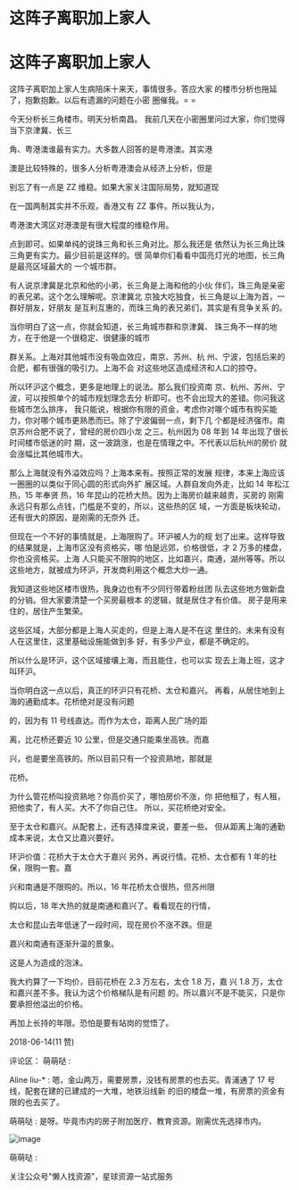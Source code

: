 # 这阵子离职加上家人

# 这阵子离职加上家人

这阵子离职加上家人生病陪床十来天，事情很多。答应大家 的楼市分析也拖延了，抱歉抱歉。以后有遗漏的问题在小密 圈催我。= =

今天分析长三角楼市。明天分析南昌。 我前几天在小密圈里问过大家，你们觉得当下京津冀、长三

角、粤港澳谁最有实力。大多数人回答的是粤港澳。其实港

澳是比较特殊的，很多人分析粤港澳会从经济上分析，但是

别忘了有一点是 ZZ 维稳。如果大家关注国际局势，就知道现

在一国两制其实并不乐观，香港又有 ZZ 事件。所以我认为，

粤港澳大湾区对港澳是有很大程度的维稳作用。

点到即可。如果单纯的说珠三角和长三角对比。那么我还是 依然认为长三角比珠三角更有实力。最少目前是这样的。很 简单你们看看中国亮灯光的地图，长三角是最亮区域最大的 一个城市群。

有人说京津冀是北京和他的小弟，长三角是上海和他的小伙 伴们，珠三角是亲密的表兄弟。这个怎么理解呢。京津冀北 京独大吃独食，长三角是以上海为首，一群好朋友，好朋友 是互利互惠的，而珠三角的表兄弟们，其实是有竞争关系 的。

当你明白了这一点，你就会知道，长三角城市群和京津冀、 珠三角不一样的地方，在于他是一个很稳定、很健康的城市

群关系。上海对其他城市没有吸血效应，南京、苏州、杭 州、宁波，包括后来的合肥，都有很强的吸引力。上海不会 对这些地区造成经济和人口的掠夺。

所以环沪这个概念，更多是地理上的说法。那么我们投资南 京、杭州、苏州、宁波，可以按照单个的城市规划理念去分 析即可。也不会出现大的差错。你问我这些城市怎么排序， 我只能说，根据你有限的资金，考虑你对哪个城市有购买能 力，你对哪个城市更熟悉而已。除了宁波偏弱一点，剩下几 个都是经济强市。南京苏州合肥不说了，曾经的房价四小龙 之三。杭州因为 08 年到 14 年出现了很长时间楼市低迷的时 期，这一波跳涨，也是在情理之中。不代表以后杭州的房价 就会涨幅比其他城市大。

那么上海就没有外溢效应吗？上海本来有。按照正常的发展 规律，本来上海应该一圈圈的以类似于同心圆的形式向外扩 展区域。人群自发向外走，比如 14 年松江热，15 年奉贤 热，16 年昆山的花桥大热。因为上海房价越来越贵，买房的 刚需永远只有那么点钱，门槛是不变的，所以，这些热的区 域，一方面是板块轮动，还有很大的原因，是刚需的无奈外 迁。

但现在一个不好的事情就是，上海限购了。环沪被人为的规 划了出来。这样导致的结果就是，上海市区没有资格买，哪 怕是远郊，价格很低，才 2 万多的楼盘，你也没资格买。上海 人只能买不限购的地区，比如嘉兴，南通，湖州等等。所以 这些地方，就被成为环沪，开发商利用这个概念大炒一通。

我知道这些地区楼市很热，我身边也有不少同行带着粉丝团 队去这些地方做新盘的分销。但大家要清楚一个买房最根本 的逻辑，就是居住才有价值。 房子是用来住的，居住产生繁荣。

这些区域，大部分都是上海人买走的，但是上海人是不在这 里住的。未来有没有人在这里住，这里基础设施能做到多 好，有多少产业，都是不确定的。

所以什么是环沪，这个区域接壤上海，而且能住，也可以实 现去上海上班，这才叫环沪。

当你明白这一点以后，真正的环沪只有花桥、太仓和嘉兴。 再看，从居住地到上海的通勤成本。花桥绝对是没有问题

的，因为有 11 号线直达。而作为太仓，距离人民广场的距

离，比花桥还要近 10 公里，但是交通只能乘坐高铁。而嘉

兴，也是要坐高铁的。所以目前只有一个投资熟地，那就是

花桥。

为什么管花桥叫投资熟地？你高价买了，哪怕房价不涨，你 把他租了，有人租，把他卖了，有人买。大不了你自己住。 所以，买花桥绝对安全。

至于太仓和嘉兴。从配套上，还有选择度来说，要差一些。 但从距离上海的通勤成本来说，太仓又比嘉兴要好。

环沪价值：花桥大于太仓大于嘉兴 另外，再说行情。花桥、太仓都有 1 年的社保，限购一套。嘉

兴和南通是不限购的。所以，16 年花桥太仓很热，但苏州限

购以后，18 年大热的就是南通和嘉兴了。看看现在的行情，

太仓和昆山去年低迷了一段时间，现在房价不涨不跌。但是

嘉兴和南通有逐渐升温的景象。

这是人为造成的泡沫。

我大约算了一下均价，目前花桥在 2.3 万左右，太仓 1.8 万，嘉 兴 1.8 万，太仓和嘉兴差不多。我认为这个价格梯队是有问题 的。所以嘉兴不是不能买，只是你要承担他溢出的价格。

再加上长持的年限。恐怕是要有站岗的觉悟了。

2018-06-14(11 赞)

评论区： 萌萌哒 :

Aline liu-* : 嗯，金山两万，需要房票，没钱有房票的也去买。青浦通了 17 号线，配套在建的已建成的一大堆，地铁沿线新 的旧的楼盘一堆，有房票的资金有限的也去买了。

萌萌哒 : 是呀。毕竟市内的房子附加医疗、教育资源。刚需优先选择市内。

![image](img/Image_007.png)

萌萌哒 :

关注公众号"懒人找资源"，星球资源一站式服务
